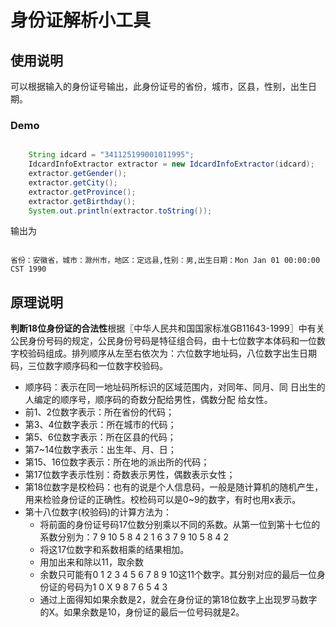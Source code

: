 # 身份证解析小工具
## 使用说明
可以根据输入的身份证号输出，此身份证号的省份，城市，区县，性别，出生日期。

### Demo

```java

    String idcard = "341125199001011995";
	IdcardInfoExtractor extractor = new IdcardInfoExtractor(idcard);
	extractor.getGender();
	extractor.getCity();
	extractor.getProvince();
	extractor.getBirthday();
	System.out.println(extractor.toString());

```
输出为


```

省份：安徽省，城市：滁州市，地区：定远县,性别：男,出生日期：Mon Jan 01 00:00:00 CST 1990

```


## 原理说明
**判断18位身份证的合法性**根据〖中华人民共和国国家标准GB11643-1999〗中有关公民身份号码的规定，公民身份号码是特征组合码，由十七位数字本体码和一位数字校验码组成。排列顺序从左至右依次为：六位数字地址码，八位数字出生日期码，三位数字顺序码和一位数字校验码。
*   顺序码：表示在同一地址码所标识的区域范围内，对同年、同月、同 日出生的人编定的顺序号，顺序码的奇数分配给男性，偶数分配 给女性。
*   前1、2位数字表示：所在省份的代码； 
*   第3、4位数字表示：所在城市的代码； 
*   第5、6位数字表示：所在区县的代码；
*   第7~14位数字表示：出生年、月、日；
*   第15、16位数字表示：所在地的派出所的代码；
*   第17位数字表示性别：奇数表示男性，偶数表示女性；
*   第18位数字是校检码：也有的说是个人信息码，一般是随计算机的随机产生，用来检验身份证的正确性。校检码可以是0~9的数字，有时也用x表示。
*   第十八位数字(校验码)的计算方法为： 
    * 将前面的身份证号码17位数分别乘以不同的系数。从第一位到第十七位的系数分别为：7 9 10 5 8 4 2 1 6 3 7 9 10 5 8 4 2
    * 将这17位数字和系数相乘的结果相加。
    * 用加出来和除以11，取余数
    * 余数只可能有0 1 2 3 4 5 6 7 8 9 10这11个数字。其分别对应的最后一位身份证的号码为1 0 X 9 8 7 6 5 4 3
    * 通过上面得知如果余数是2，就会在身份证的第18位数字上出现罗马数字的Ⅹ。如果余数是10，身份证的最后一位号码就是2。
	